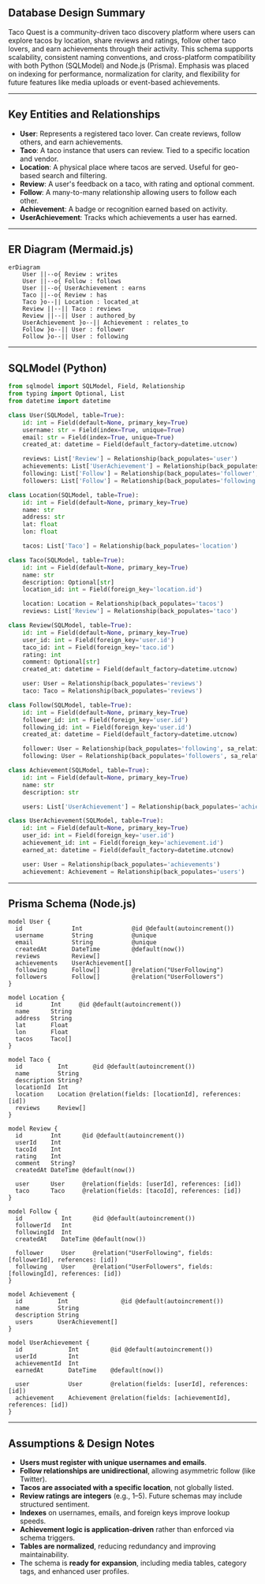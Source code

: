 ## Database Design Summary

Taco Quest is a community-driven taco discovery platform where users can explore tacos by location, share reviews and ratings, follow other taco lovers, and earn achievements through their activity. This schema supports scalability, consistent naming conventions, and cross-platform compatibility with both Python (SQLModel) and Node.js (Prisma). Emphasis was placed on indexing for performance, normalization for clarity, and flexibility for future features like media uploads or event-based achievements.

---

## Key Entities and Relationships

- **User**: Represents a registered taco lover. Can create reviews, follow others, and earn achievements.
- **Taco**: A taco instance that users can review. Tied to a specific location and vendor.
- **Location**: A physical place where tacos are served. Useful for geo-based search and filtering.
- **Review**: A user's feedback on a taco, with rating and optional comment.
- **Follow**: A many-to-many relationship allowing users to follow each other.
- **Achievement**: A badge or recognition earned based on activity.
- **UserAchievement**: Tracks which achievements a user has earned.

---

## ER Diagram (Mermaid.js)

```mermaid
erDiagram
    User ||--o{ Review : writes
    User ||--o{ Follow : follows
    User ||--o{ UserAchievement : earns
    Taco ||--o{ Review : has
    Taco }o--|| Location : located_at
    Review ||--|| Taco : reviews
    Review ||--|| User : authored_by
    UserAchievement }o--|| Achievement : relates_to
    Follow }o--|| User : follower
    Follow }o--|| User : following
```

---

## SQLModel (Python)

```python
from sqlmodel import SQLModel, Field, Relationship
from typing import Optional, List
from datetime import datetime

class User(SQLModel, table=True):
    id: int = Field(default=None, primary_key=True)
    username: str = Field(index=True, unique=True)
    email: str = Field(index=True, unique=True)
    created_at: datetime = Field(default_factory=datetime.utcnow)

    reviews: List['Review'] = Relationship(back_populates='user')
    achievements: List['UserAchievement'] = Relationship(back_populates='user')
    following: List['Follow'] = Relationship(back_populates='follower', sa_relationship_kwargs={"foreign_keys": '[Follow.follower_id]'})
    followers: List['Follow'] = Relationship(back_populates='following', sa_relationship_kwargs={"foreign_keys": '[Follow.following_id]'})

class Location(SQLModel, table=True):
    id: int = Field(default=None, primary_key=True)
    name: str
    address: str
    lat: float
    lon: float

    tacos: List['Taco'] = Relationship(back_populates='location')

class Taco(SQLModel, table=True):
    id: int = Field(default=None, primary_key=True)
    name: str
    description: Optional[str]
    location_id: int = Field(foreign_key='location.id')

    location: Location = Relationship(back_populates='tacos')
    reviews: List['Review'] = Relationship(back_populates='taco')

class Review(SQLModel, table=True):
    id: int = Field(default=None, primary_key=True)
    user_id: int = Field(foreign_key='user.id')
    taco_id: int = Field(foreign_key='taco.id')
    rating: int
    comment: Optional[str]
    created_at: datetime = Field(default_factory=datetime.utcnow)

    user: User = Relationship(back_populates='reviews')
    taco: Taco = Relationship(back_populates='reviews')

class Follow(SQLModel, table=True):
    id: int = Field(default=None, primary_key=True)
    follower_id: int = Field(foreign_key='user.id')
    following_id: int = Field(foreign_key='user.id')
    created_at: datetime = Field(default_factory=datetime.utcnow)

    follower: User = Relationship(back_populates='following', sa_relationship_kwargs={"foreign_keys": '[Follow.follower_id]'})
    following: User = Relationship(back_populates='followers', sa_relationship_kwargs={"foreign_keys": '[Follow.following_id]'})

class Achievement(SQLModel, table=True):
    id: int = Field(default=None, primary_key=True)
    name: str
    description: str

    users: List['UserAchievement'] = Relationship(back_populates='achievement')

class UserAchievement(SQLModel, table=True):
    id: int = Field(default=None, primary_key=True)
    user_id: int = Field(foreign_key='user.id')
    achievement_id: int = Field(foreign_key='achievement.id')
    earned_at: datetime = Field(default_factory=datetime.utcnow)

    user: User = Relationship(back_populates='achievements')
    achievement: Achievement = Relationship(back_populates='users')
```

---

## Prisma Schema (Node.js)

```prisma
model User {
  id              Int              @id @default(autoincrement())
  username        String           @unique
  email           String           @unique
  createdAt       DateTime         @default(now())
  reviews         Review[]
  achievements    UserAchievement[]
  following       Follow[]         @relation("UserFollowing")
  followers       Follow[]         @relation("UserFollowers")
}

model Location {
  id        Int     @id @default(autoincrement())
  name      String
  address   String
  lat       Float
  lon       Float
  tacos     Taco[]
}

model Taco {
  id          Int       @id @default(autoincrement())
  name        String
  description String?
  locationId  Int
  location    Location @relation(fields: [locationId], references: [id])
  reviews     Review[]
}

model Review {
  id        Int      @id @default(autoincrement())
  userId    Int
  tacoId    Int
  rating    Int
  comment   String?
  createdAt DateTime @default(now())

  user      User     @relation(fields: [userId], references: [id])
  taco      Taco     @relation(fields: [tacoId], references: [id])
}

model Follow {
  id           Int      @id @default(autoincrement())
  followerId   Int
  followingId  Int
  createdAt    DateTime @default(now())

  follower     User     @relation("UserFollowing", fields: [followerId], references: [id])
  following    User     @relation("UserFollowers", fields: [followingId], references: [id])
}

model Achievement {
  id          Int               @id @default(autoincrement())
  name        String
  description String
  users       UserAchievement[]
}

model UserAchievement {
  id             Int         @id @default(autoincrement())
  userId         Int
  achievementId  Int
  earnedAt       DateTime    @default(now())

  user           User        @relation(fields: [userId], references: [id])
  achievement    Achievement @relation(fields: [achievementId], references: [id])
}
```

---

## Assumptions & Design Notes

- **Users must register with unique usernames and emails**.
- **Follow relationships are unidirectional**, allowing asymmetric follow (like Twitter).
- **Tacos are associated with a specific location**, not globally listed.
- **Review ratings are integers** (e.g., 1–5). Future schemas may include structured sentiment.
- **Indexes** on usernames, emails, and foreign keys improve lookup speeds.
- **Achievement logic is application-driven** rather than enforced via schema triggers.
- **Tables are normalized**, reducing redundancy and improving maintainability.
- The schema is **ready for expansion**, including media tables, category tags, and enhanced user profiles.

